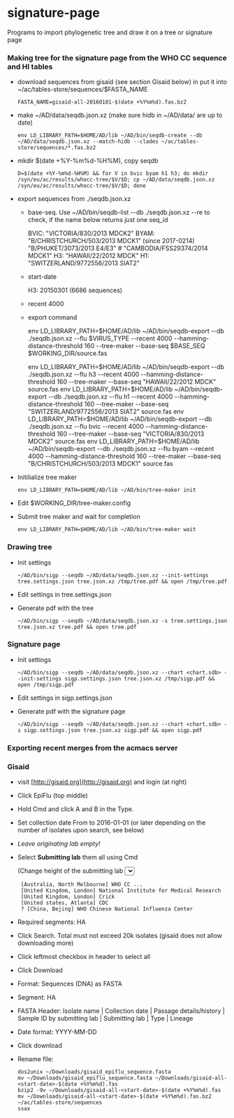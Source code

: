 # signature-page
Programs to import phylogenetic tree and draw it on a tree or signature page

### Making tree for the signature page from the WHO CC sequence and HI tables

  - download sequences from gisaid (see section Gisaid below) in put it into ~/ac/tables-store/sequences/$FASTA_NAME

        FASTA_NAME=gisaid-all-20160101-$(date +%Y%m%d).fas.bz2

  - make ~/AD/data/seqdb.json.xz (make sure hidb in ~/AD/data/ are up to date)

        env LD_LIBRARY_PATH=$HOME/AD/lib ~/AD/bin/seqdb-create --db ~/AD/data/seqdb.json.xz --match-hidb --clades ~/ac/tables-store/sequences/*.fas.bz2

  - mkdir $(date +%Y-%m%d-%H%M), copy seqdb

        D=$(date +%Y-%m%d-%H%M) && for V in bvic byam h1 h3; do mkdir /syn/eu/ac/results/whocc-tree/$V/$D; cp ~/AD/data/seqdb.json.xz /syn/eu/ac/results/whocc-tree/$V/$D; done

  - export sequences from ./seqdb.json.xz

    - base-seq. Use ~/AD/bin/seqdb-list --db ./seqdb.json.xz --re <name> to check, if the name below returns just one seq_id

        BVIC: "VICTORIA/830/2013 MDCK2"
        BYAM: "B/CHRISTCHURCH/503/2013 MDCK1" (since 2017-0214) "B/PHUKET/3073/2013 E4/E3" # "CAMBODIA/FSS29374/2014 MDCK1"
        H3:   "HAWAII/22/2012 MDCK"
        H1:   "SWITZERLAND/9772556/2013 SIAT2"

    - start-date

        H3: 20150301 (6686 sequences)

    - recent 4000

    - export command

        env LD_LIBRARY_PATH=$HOME/AD/lib ~/AD/bin/seqdb-export --db ./seqdb.json.xz --flu $VIRUS_TYPE --recent 4000 --hamming-distance-threshold 160 --tree-maker --base-seq $BASE_SEQ $WORKING_DIR/source.fas

        env LD_LIBRARY_PATH=$HOME/AD/lib ~/AD/bin/seqdb-export --db ./seqdb.json.xz --flu h3 --recent 4000 --hamming-distance-threshold 160 --tree-maker --base-seq "HAWAII/22/2012 MDCK" source.fas
        env LD_LIBRARY_PATH=$HOME/AD/lib ~/AD/bin/seqdb-export --db ./seqdb.json.xz --flu h1 --recent 4000 --hamming-distance-threshold 160 --tree-maker --base-seq "SWITZERLAND/9772556/2013 SIAT2" source.fas
        env LD_LIBRARY_PATH=$HOME/AD/lib ~/AD/bin/seqdb-export --db ./seqdb.json.xz --flu bvic --recent 4000 --hamming-distance-threshold 160 --tree-maker --base-seq "VICTORIA/830/2013 MDCK2" source.fas
        env LD_LIBRARY_PATH=$HOME/AD/lib ~/AD/bin/seqdb-export --db ./seqdb.json.xz --flu byam --recent 4000 --hamming-distance-threshold 160 --tree-maker --base-seq "B/CHRISTCHURCH/503/2013 MDCK1" source.fas

  - Initilialize tree maker

        env LD_LIBRARY_PATH=$HOME/AD/lib ~/AD/bin/tree-maker init

  - Edit $WORKING_DIR/tree-maker.config

  - Submit tree maker and wait for completion

        env LD_LIBRARY_PATH=$HOME/AD/lib ~/AD/bin/tree-maker wait

### Drawing tree

  - Init settings

        ~/AD/bin/sigp --seqdb ~/AD/data/seqdb.json.xz --init-settings tree.settings.json tree.json.xz /tmp/tree.pdf && open /tmp/tree.pdf

  - Edit settings in tree.settings.json

  - Generate pdf with the tree

        ~/AD/bin/sigp --seqdb ~/AD/data/seqdb.json.xz -s tree.settings.json tree.json.xz tree.pdf && open tree.pdf

### Signature page

  - Init settings

        ~/AD/bin/sigp --seqdb ~/AD/data/seqdb.json.xz --chart <chart.sdb> --init-settings sigp.settings.json tree.json.xz /tmp/sigp.pdf && open /tmp/sigp.pdf

  - Edit settings in sigp.settings.json

  - Generate pdf with the signature page

        ~/AD/bin/sigp --seqdb ~/AD/data/seqdb.json.xz --chart <chart.sdb> -s sigp.settings.json tree.json.xz sigp.pdf && open sigp.pdf

### Exporting recent merges from the acmacs server

### Gisaid

  - visit [http://gisaid.org](http://gisaid.org) and login (at right)
  - Click EpiFlu (top middle)
  - Hold Cmd and click A and B in the Type.
  - Set collection date From to 2016-01-01 (or later depending on the number of isolates upon search, see below)
  - _Leave originating lab empty!_

  - Select **Submitting lab** them all using Cmd

    (Change height of the submitting lab <select> 500px)

         [Australia, North Melbourne] WHO CC ...
         [United Kingdom, London] National Institute for Medical Research
         [United Kingdom, London] Crick
         [United states, Atlanta] CDC
         ? [China, Bejing] WHO Chinese National Influenza Center

  - Required segments: HA
  - Click Search. Total must not exceed 20k isolates (gisaid does not allow downloading more)
  - Click leftmost checkbox in header to select all
  - Click Download
  - Format: Sequences (DNA) as FASTA
  - Segment: HA
  - FASTA Header: Isolate name |  Collection date | Passage details/history |  Sample ID by submitting lab | Submitting lab | Type |  Lineage
  - Date format: YYYY-MM-DD
  - Click download

  - Rename file:

        dos2unix ~/Downloads/gisaid_epiflu_sequence.fasta
        mv ~/Downloads/gisaid_epiflu_sequence.fasta ~/Downloads/gisaid-all-<start-date>-$(date +%Y%m%d).fas
        bzip2 -9v ~/Downloads/gisaid-all-<start-date>-$(date +%Y%m%d).fas
        mv ~/Downloads/gisaid-all-<start-date>-$(date +%Y%m%d).fas.bz2 ~/ac/tables-store/sequences
        ssax
